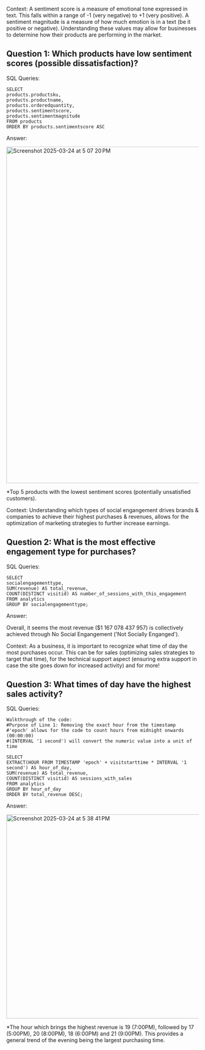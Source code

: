 Context: A sentiment score is a measure of emotional tone expressed in text. This falls within a range of -1 (very negative) to +1 (very positive). A sentiment magnitude is a measure of how much emotion is in a text (be it positive or negative). Understanding these values may allow for businesses to determine how their products are performing in the market. 

Question 1: Which products have low sentiment scores (possible dissatisfaction)?
-------------------------------------------------------------------------------
SQL Queries:

    SELECT 
    products.productsku,
    products.productname,
    products.orderedquantity,
    products.sentimentscore,
    products.sentimentmagnitude
    FROM products
    ORDER BY products.sentimentscore ASC

Answer: 


<img width="882" alt="Screenshot 2025-03-24 at 5 07 20 PM" src="https://github.com/user-attachments/assets/370bdfb7-9cf0-4f7a-9a1e-9d89261f604c" />


*Top 5 products with the lowest sentiment scores (potentially unsatisfied customers). 


Context: Understanding which types of social engangement drives brands & companies to achieve their highest purchases & revenues, allows for the optimization of marketing strategies to further increase earnings. 

Question 2: What is the most effective engagement type for purchases? 
-------------------------------------------------------------------------------

SQL Queries:

    SELECT 
    socialengagementtype,
    SUM(revenue) AS total_revenue,
    COUNT(DISTINCT visitid) AS number_of_sessions_with_this_engagement
    FROM analytics
    GROUP BY socialengagementtype;

Answer:

Overall, it seems the most revenue ($1 167 078 437 957) is collectively achieved through No Social Engangement ('Not Socially Enganged'). 



Context: As a business, it is important to recognize what time of day the most purchases occur. This can be for sales (optimizing sales strategies to target that time), for the technical support aspect (ensuring extra support in case the site goes down for increased activity) and for more! 

Question 3:  What times of day have the highest sales activity?
-------------------------------------------------------------------------------

SQL Queries:

    Walkthrough of the code: 
    #Purpose of Line 1: Removing the exact hour from the timestamp 
    #'epoch' allows for the code to count hours from midnight onwards (00:00:00)
    #(INTERVAL '1 second') will convert the numeric value into a unit of time
    
    SELECT 
    EXTRACT(HOUR FROM TIMESTAMP 'epoch' + visitstarttime * INTERVAL '1 second') AS hour_of_day,
    SUM(revenue) AS total_revenue,
    COUNT(DISTINCT visitid) AS sessions_with_sales
    FROM analytics
    GROUP BY hour_of_day
    ORDER BY total_revenue DESC;

Answer:

<img width="535" alt="Screenshot 2025-03-24 at 5 38 41 PM" src="https://github.com/user-attachments/assets/af1e89ea-55aa-4dbb-a67a-57b77ca6eb44" />


*The hour which brings the highest revenue is 19 (7:00PM), followed by 17 (5:00PM), 20 (8:00PM), 18 (6:00PM) and 21 (9:00PM). This provides a general trend of the evening being the largest purchasing time.

